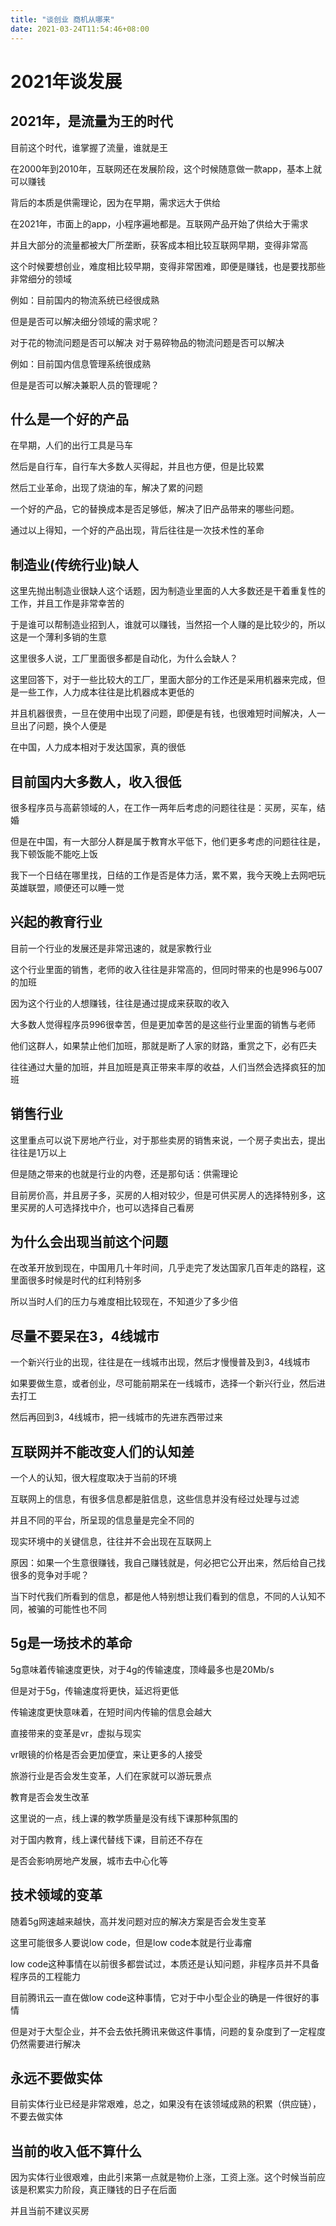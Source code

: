 ```yaml
---
title: "谈创业 商机从哪来"
date: 2021-03-24T11:54:46+08:00
---
```


# 2021年谈发展

## 2021年，是流量为王的时代

目前这个时代，谁掌握了流量，谁就是王

在2000年到2010年，互联网还在发展阶段，这个时候随意做一款app，基本上就可以赚钱

背后的本质是供需理论，因为在早期，需求远大于供给

在2021年，市面上的app，小程序遍地都是。互联网产品开始了供给大于需求

并且大部分的流量都被大厂所垄断，获客成本相比较互联网早期，变得非常高

这个时候要想创业，难度相比较早期，变得非常困难，即便是赚钱，也是要找那些非常细分的领域

例如：目前国内的物流系统已经很成熟

但是是否可以解决细分领域的需求呢？

对于花的物流问题是否可以解决
对于易碎物品的物流问题是否可以解决

例如：目前国内信息管理系统很成熟

但是是否可以解决兼职人员的管理呢？

## 什么是一个好的产品

在早期，人们的出行工具是马车

然后是自行车，自行车大多数人买得起，并且也方便，但是比较累

然后工业革命，出现了烧油的车，解决了累的问题

一个好的产品，它的替换成本是否足够低，解决了旧产品带来的哪些问题。

通过以上得知，一个好的产品出现，背后往往是一次技术性的革命

## 制造业(传统行业)缺人

这里先抛出制造业很缺人这个话题，因为制造业里面的人大多数还是干着重复性的工作，并且工作是非常幸苦的

于是谁可以帮制造业招到人，谁就可以赚钱，当然招一个人赚的是比较少的，所以这是一个薄利多销的生意

这里很多人说，工厂里面很多都是自动化，为什么会缺人？

这里回答下，对于一些比较大的工厂，里面大部分的工作还是采用机器来完成，但是一些工作，人力成本往往是比机器成本更低的

并且机器很贵，一旦在使用中出现了问题，即便是有钱，也很难短时间解决，人一旦出了问题，换个人便是

在中国，人力成本相对于发达国家，真的很低

## 目前国内大多数人，收入很低

很多程序员与高薪领域的人，在工作一两年后考虑的问题往往是：买房，买车，结婚

但是在中国，有一大部分人群是属于教育水平低下，他们更多考虑的问题往往是，我下顿饭能不能吃上饭

我下一个日结在哪里找，日结的工作是否是体力活，累不累，我今天晚上去网吧玩英雄联盟，顺便还可以睡一觉

## 兴起的教育行业

目前一个行业的发展还是非常迅速的，就是家教行业

这个行业里面的销售，老师的收入往往是非常高的，但同时带来的也是996与007的加班

因为这个行业的人想赚钱，往往是通过提成来获取的收入

大多数人觉得程序员996很幸苦，但是更加幸苦的是这些行业里面的销售与老师

他们这群人，如果禁止他们加班，那就是断了人家的财路，重赏之下，必有匹夫

往往通过大量的加班，并且加班是真正带来丰厚的收益，人们当然会选择疯狂的加班

## 销售行业

这里重点可以说下房地产行业，对于那些卖房的销售来说，一个房子卖出去，提出往往是1万以上

但是随之带来的也就是行业的内卷，还是那句话：供需理论

目前房价高，并且房子多，买房的人相对较少，但是可供买房人的选择特别多，这里买房的人可选择找中介，也可以选择自己看房

## 为什么会出现当前这个问题

在改革开放到现在，中国用几十年时间，几乎走完了发达国家几百年走的路程，这里面很多时候是时代的红利特别多

所以当时人们的压力与难度相比较现在，不知道少了多少倍

## 尽量不要呆在3，4线城市

一个新兴行业的出现，往往是在一线城市出现，然后才慢慢普及到3，4线城市

如果要做生意，或者创业，尽可能前期呆在一线城市，选择一个新兴行业，然后进去打工

然后再回到3，4线城市，把一线城市的先进东西带过来

## 互联网并不能改变人们的认知差

一个人的认知，很大程度取决于当前的环境

互联网上的信息，有很多信息都是脏信息，这些信息并没有经过处理与过滤

并且不同的平台，所呈现的信息量是完全不同的

现实环境中的关键信息，往往并不会出现在互联网上

原因：如果一个生意很赚钱，我自己赚钱就是，何必把它公开出来，然后给自己找很多的竞争对手呢？

当下时代我们所看到的信息，都是他人特别想让我们看到的信息，不同的人认知不同，被骗的可能性也不同

## 5g是一场技术的革命

5g意味着传输速度更快，对于4g的传输速度，顶峰最多也是20Mb/s

但是对于5g，传输速度将更快，延迟将更低

传输速度更快意味着，在短时间内传输的信息会越大

直接带来的变革是vr，虚拟与现实

vr眼镜的价格是否会更加便宜，来让更多的人接受

旅游行业是否会发生变革，人们在家就可以游玩景点

教育是否会发生改革

这里说的一点，线上课的教学质量是没有线下课那种氛围的

对于国内教育，线上课代替线下课，目前还不存在

是否会影响房地产发展，城市去中心化等

## 技术领域的变革

随着5g网速越来越快，高并发问题对应的解决方案是否会发生变革

这里可能很多人要说low code，但是low code本就是行业毒瘤

low code这种事情在以前很多都尝试过，本质还是认知问题，非程序员并不具备程序员的工程能力

目前腾讯云一直在做low code这种事情，它对于中小型企业的确是一件很好的事情

但是对于大型企业，并不会去依托腾讯来做这件事情，问题的复杂度到了一定程度仍然需要进行解决

## 永远不要做实体

目前实体行业已经是非常艰难，总之，如果没有在该领域成熟的积累（供应链），不要去做实体

## 当前的收入低不算什么

因为实体行业很艰难，由此引来第一点就是物价上涨，工资上涨。这个时候当前应该是积累实力阶段，真正赚钱的日子在后面

并且当前不建议买房